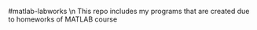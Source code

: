 #matlab-labworks \n This repo includes my programs that are created due to homeworks of MATLAB course
